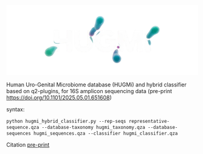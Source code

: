 ![Title](https://github.com/debaleena-bhowmik/HUGMi/blob/main/hugmi_logo_nb.png)

Human Uro-Genital Microbiome database (HUGMi) and hybrid classifier based on q2-plugins, for 16S amplicon sequencing data (pre-print https://doi.org/10.1101/2025.05.01.651608)


syntax:
```
python hugmi_hybrid_classifier.py --rep-seqs representative-sequence.qza --database-taxonomy hugmi_taxonomy.qza --database-sequences hugmi_sequences.qza --classifier hugmi_classifier.qza
```

Citation [pre-print](https://doi.org/10.1101/2025.05.01.651608)
